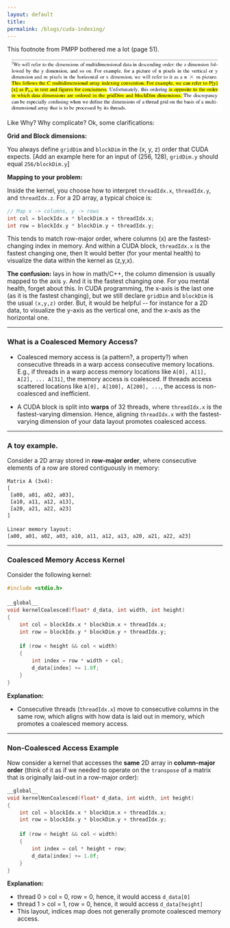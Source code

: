 ```yaml
---
layout: default
title:
permalink: /blogs/cuda-indexing/
---
```



This footnote from PMPP bothered me a lot (page 51).

![whywhywhy](/src/media-gpu/whywhywhy.png)

Like Why? Why complicate? Ok, some clarifications:

**Grid and Block dimensions:**

You always define `gridDim` and `blockDim` in the (x, y, z) order that CUDA expects.
[Add an example here for an input of (256, 128), `gridDim.y` should equal `256/blockDim.y`]

**Mapping to your problem:**

Inside the kernel, you choose how to interpret `threadIdx.x`, `threadIdx.y`, and `threadIdx.z`. For a 2D array, a typical choice is:

```Cpp
// Map x -> columns, y -> rows
int col = blockIdx.x * blockDim.x + threadIdx.x;
int row = blockIdx.y * blockDim.y + threadIdx.y;
```
This tends to match row-major order, where columns (x) are the fastest-changing index in memory. And within a CUDA block, `threadIdx.x` is the fastest changing one, then It would better (for your mental health) to visualize the data within the kernel as (z,y,x). 


**The confusion:**  lays in how in math/C++, the column dimension is usually mapped to the axis `y`. And it is the fastest changing one. For you mental health, forget about this. In CUDA programming, the x-axis is the last one (as it is the fastest changing), but we still declare `gridDim` and `blockDim` is the usual `(x,y,z)` order. But, it would be helpful -- for instance for a 2D data, to visualize the y-axis as the vertical one, and the x-axis as the horizontal one.

---
### What is a  Coalesced Memory Access?

* Coalesced memory access is (a pattern?, a property?) when consecutive threads in a warp access consecutive memory locations. E.g., if threads in a warp access memory locations like `A[0], A[1], A[2], ... A[31]`, the memory access is coalesced. If threads access scattered locations like `A[0], A[100], A[200], ...`, the access is non-coalesced and inefficient.



* A CUDA block is split into **warps** of 32 threads, where `threadIdx.x` is the fastest-varying dimension. Hence, aligning `threadIdx.x` with the fastest-varying dimension of your data layout promotes coalesced access.

---
### A toy example.

Consider a 2D array stored in **row-major order**, where consecutive elements of a row are stored contiguously in memory:

```plaintext
Matrix A (3x4):
[
 [a00, a01, a02, a03],
 [a10, a11, a12, a13],
 [a20, a21, a22, a23]
]

Linear memory layout:
[a00, a01, a02, a03, a10, a11, a12, a13, a20, a21, a22, a23]
```
---
### Coalesced Memory Access Kernel


Consider the following kernel:

```Cpp
#include <stdio.h>

__global__
void kernelCoalesced(float* d_data, int width, int height)
{
    int col = blockIdx.x * blockDim.x + threadIdx.x;
    int row = blockIdx.y * blockDim.y + threadIdx.y;

    if (row < height && col < width)
    {
        int index = row * width + col;
        d_data[index] += 1.0f;
    }
}
```

**Explanation:**

* Consecutive threads (`threadIdx.x`) move to consecutive columns in the same row, which aligns with how data is laid out in memory, which promotes a coalesced memory access.

---
### Non-Coalesced Access Example

Now consider a kernel that accesses the **same** 2D array in **column-major order** (think of it as if we needed to operate on the `transpose` of a matrix that is originally laid-out in a row-major order):

```Cpp
__global__
void kernelNonCoalesced(float* d_data, int width, int height)
{
    int col = blockIdx.x * blockDim.x + threadIdx.x;
    int row = blockIdx.y * blockDim.y + threadIdx.y;

    if (row < height && col < width)
    {
        int index = col * height + row;
        d_data[index] += 1.0f;
    }
}
```

**Explanation:**
- thread 0 > col = 0, row = 0, hence, it would access `d_data[0]`
- thread 1 > col = 1, row = 0, hence, it would access `d_data[height]`
- This layout, indices map does not generally promote coalesced memory access.




